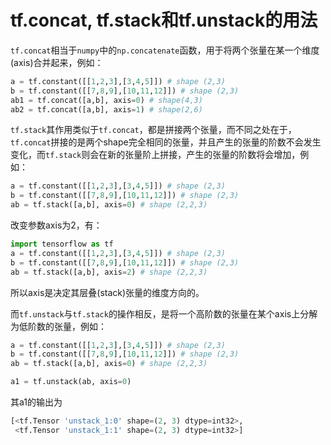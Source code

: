 # tf.concat, tf.stack和tf.unstack的用法

`tf.concat`相当于`numpy`中的`np.concatenate`函数，用于将两个张量在某一个维度(axis)合并起来，例如：
```python
a = tf.constant([[1,2,3],[3,4,5]]) # shape (2,3)
b = tf.constant([[7,8,9],[10,11,12]]) # shape (2,3)
ab1 = tf.concat([a,b], axis=0) # shape(4,3)
ab2 = tf.concat([a,b], axis=1) # shape(2,6)
```

`tf.stack`其作用类似于`tf.concat`，都是拼接两个张量，而不同之处在于，`tf.concat`拼接的是两个shape完全相同的张量，并且产生的张量的阶数不会发生变化，而`tf.stack`则会在新的张量阶上拼接，产生的张量的阶数将会增加，例如：
```python
a = tf.constant([[1,2,3],[3,4,5]]) # shape (2,3)
b = tf.constant([[7,8,9],[10,11,12]]) # shape (2,3)
ab = tf.stack([a,b], axis=0) # shape (2,2,3)
```

改变参数axis为2，有：
```python
import tensorflow as tf
a = tf.constant([[1,2,3],[3,4,5]]) # shape (2,3)
b = tf.constant([[7,8,9],[10,11,12]]) # shape (2,3)
ab = tf.stack([a,b], axis=2) # shape (2,2,3)
```

所以axis是决定其层叠(stack)张量的维度方向的。

而`tf.unstack`与`tf.stack`的操作相反，是将一个高阶数的张量在某个axis上分解为低阶数的张量，例如：
```python
a = tf.constant([[1,2,3],[3,4,5]]) # shape (2,3)
b = tf.constant([[7,8,9],[10,11,12]]) # shape (2,3)
ab = tf.stack([a,b], axis=0) # shape (2,2,3)

a1 = tf.unstack(ab, axis=0)
```
其a1的输出为
```python
[<tf.Tensor 'unstack_1:0' shape=(2, 3) dtype=int32>,
 <tf.Tensor 'unstack_1:1' shape=(2, 3) dtype=int32>]
```
